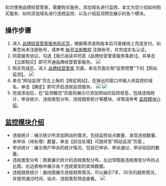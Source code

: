 初次使用品牌经营管家，需要购买服务，添加域名进行监控。本文为您介绍如何购买服务、如何添加域名进行违规监控、以及介绍监测预览展示的各个模块。

## 操作步骤
1. 进入 [品牌经营管家服务购买页](https://buy.cloud.tencent.com/bma)，根据需求选购版本后可直接线上完成支付。如果您尚未注册账号，请参考 [账号注册教程](https://cloud.tencent.com/document/product/378/17985) 注册账号，并完成实名认证。
2. 同意服务协议，勾选【我已阅读并同意《品牌经营管家服务条款》】，并单击【立即购买】即可开通品牌经营管家服务。
   ![](https://main.qcloudimg.com/raw/0956bccd03acdddb32cd88dfcc401d9b.png)
3. 购买完成后，进入 [品牌经营管家](https://console.cloud.tencent.com/bma/violation-statistics) 页面，单击页面左侧“监管预警”下的【网站监测】。
![](https://main.qcloudimg.com/raw/0156061e39290e06026164f454d38813.png)
4. 单击“网站监测”页左上角的【绑定网站】，在弹出的窗口中输入待监控的域名，单击【确定】即可开启违规监控服务。
![](https://main.qcloudimg.com/raw/e9563749ba5f10a71832daec48b8d55e.png)
![](https://main.qcloudimg.com/raw/d8604d9368c0995a509bb1b80f6e125e.png)
5. 完成添加后，在“监测概览”页面将展示已添加网站的监控信息，包括违规统计、申诉统计、违规类型分布、违规趋势统计等模块，详情请参考 [监控模块介绍](#check)。


## [监控模块介绍](id:check)
- 违规统计：展示统计所添加网站的情况，包括监控站点数量、发现违规数量、未申诉（待处理）数量，单击【前往处理】可跳转至“网站监测”页面 。
- 申诉统计：展示用户申诉的统计情况，包括已申诉、申诉通过、申诉驳回的数量。
- 违规类型分布：图表展示统计的违规类型分布，左边饼图是违规类型分布的占比图，右边表格中展示各个违规类型的具体数据。
- 违规趋势统计：曲线图展示违规趋势情况，可以展示7天、30天的趋势情况，并提供通过时间、站点、违规类型筛选查看。
![](https://main.qcloudimg.com/raw/eeed2b6ac59ff0fa64052e70d934f505.png)




